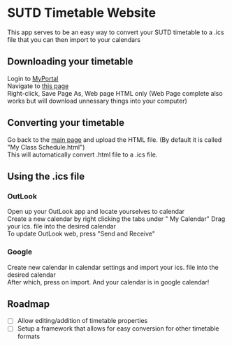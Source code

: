 # SUTD Timetable Website

This app serves to be an easy way to convert your SUTD timetable to a .ics file that you can then import to your calendars

## Downloading your timetable

Login to <a href="https://myportal.sutd.edu.sg" target="_blank">MyPortal</a>  
Navigate to <a href="https://sams.sutd.edu.sg/psc/CSPRD/EMPLOYEE/HRMS/c/SA_LEARNER_SERVICES.SSR_SSENRL_LIST.GBL" target="_blank">this page</a>  
Right-click, Save Page As, Web page HTML only (Web Page complete also works but will download unnessary things into your computer)

## Converting your timetable

Go back to the [main page](https://isaactay.github.io/timetable) and upload the HTML file. (By default it is called "My Class Schedule.html")  
This will automatically convert .html file to a .ics file.

## Using the .ics file

### OutLook

Open up your OutLook app and locate yourselves to calendar  
Create a new calendar by right clicking the tabs under " My Calendar"
Drag your ics. file into the desired calendar  
To update OutLook web, press "Send and Receive"  

### Google

Create new calendar in calendar settings and import your ics. file into the desired calendar  
After which, press on import. And your calendar is in google calendar!

## Roadmap

- [ ] Allow editing/addition of timetable properties
- [ ] Setup a framework that allows for easy conversion for other timetable formats